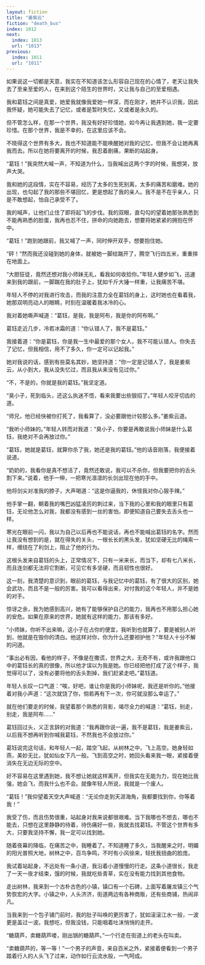 ```yaml
---
layout: fiction
title: "姜紫云"
fiction: "death_bus"
index: 1012
next:
  index: 1013
  url: "1013"
previous:
  index: 1011
  url: "1011"
---
```

如果说这一切都是天意，我实在不知道该怎么形容自己现在的心情了，老天让我失去了至亲至爱的人，在来到这个陌生的世界时，又让我与自己的至爱相遇。

我和葛钰之间是真爱，她爱我就像我爱她一样深，而在刚才，她并不认识我，因此我怀疑，她可能失去了记忆，或者是暂时失忆，又或者是永久的。

但不管怎么样，在那一个世界，我没有好好珍惜她，如今再让我遇到她，我一定要珍惜。在那个世界，我是不幸的，在这里应该不会。

不晓得这个世界有多大，我也不知道能不能唤醒她对我的记忆，但我不会让她再离我而去。所以在她将要离开的时候，我忍着剧痛，果断的站起身。

“葛钰！”我突然大喊一声，不知道为什么，当我喊出这两个字的时候，我想哭，放声大哭。

我和她的这段情，实在不容易，经历了太多的生死别离，太多的痛苦和磨难。她的出现，也勾起了我的那些不堪回忆，更是想起了我的亲人。我不是不在乎亲人，只是不敢想起，怕自己承受不了。

我的喊声，让他们止住了即将起飞的步伐。我的双眼，直勾勾的望着她那张熟悉到不能再熟悉的脸蛋，我再也忍不住，拼命的向她跑去，想要将她紧紧的拥抱在怀中。

“葛钰！”跑到她跟前，我又喊了一声，同时伸开双手，想要抱住她。

“砰！”然而我还没碰到她的身体，就被她一脚给踹开了，腾空飞行四五米，重重摔在地面上。

“大胆狂徒，竟然还想对我小师妹无礼，看我如何收拾你。”年轻人健步如飞，迅速来到我的跟前，一脚踹在我的肚子上，犹如千斤大锤一样重，让我痛苦不堪。

年轻人不停的对我进行攻击，而我的注意力全在葛钰的身上，这时她也在看着我，她那双明亮动人的眼睛，时刻在温暖着我冰冷的心。

我对着她嘶声喊道：“葛钰，是我，我是阿布，我是你的阿布啊。”

葛钰走近几步，冷若冰霜的道：“你认错人了，我不是葛钰。”

我接着道：“你是葛钰，你是我一生中最爱的那个女人，我不可能认错人。你失去了记忆，但我相信，用不了多久，你一定可以记起我。”

她对我说的话，感到有些莫名其妙，她坚持道：“你一定是记错人了，我是姜紫云，从小到大，我从没失忆过，而且我从来没有见过你。”

“不，不是的，你就是我的葛钰。”我坚定道。

“臭小子，死到临头，还这么执迷不悟，看来我要出些狠招了。”年轻人咬牙切齿的道。

“师兄，他已经快被你打死了，我看算了，没必要跟他计较那么多。”姜紫云道。

“我听小师妹的。”年轻人转而对我道：“臭小子，你要是再敢说我小师妹是什么葛钰，我绝对不会再放过你。”

“葛钰，她就是葛钰，就算你杀了我，她还是我的葛钰。”他的话音刚落，我便接着说道。

“奶奶的，我看你是真不想活了，竟然还敢说，我可以不杀你，但我要把你的舌头割下来。”说着，他手一伸，一把寒光凛凛的长剑出现在他的手中。

他将剑尖对准我的脖子，大声喝道：“这是你逼我的，休怪我对你心狠手辣。”

他手掌一翻，朝着我的嘴巴凶猛凌厉的刺过来，当下我的心里和我的眼里只有葛钰，无论他怎么对我，我都没有感到一丝的害怕，即便知道自己要失去舌头也一样。

寒光在眼前一闪，我以为自己以后再也不能说话，再也不能喊出葛钰的名字。然而让我没有想到的是，就在得失的关头，一根长长的黑头发，犹如坚硬无比的绳索一样，缠绕在了利剑上，阻止了他的行为。

这根头发来自葛钰的头上，正常情况下，只有一米来长，而当下，却有七八米长，而且连剑都无法将它割断，可见它有多坚硬，而且韧性也很好。

这一刻，我清楚的意识到，眼前的葛钰，与我记忆中的葛钰，有了很大的区别，她会武功，而且不是一般的厉害。我可以看得出来，对付我的这个年轻人，并不是她的对手。

惊讶之余，我为她感到高兴，她有了能够保护自己的能力，我再也不用那么担心她的安危。如果在原来的世界，她就有这样的能力，那该有多好。

“小师妹，你听不出来嘛，这小子在占你的便宜，我听到也就算了，要是被别人听到，他就是在毁你的清白。他这样对你，你为什么还要袒护他？”年轻人十分不解的问道。

“事出必有因，看他的样子，不像是在撒谎，世界之大，无奇不有，或许我跟他口中的葛钰长的真的很像，所以他才误以为我是她。你已经把他打成了这个样子，我觉得可以了，没有必要将他的舌头割掉，我们赶紧走吧。”葛钰道。

年轻人长叹一口气道：“唉，好吧，谁让你是我的小师妹呢，我还是听你的。”他接着对我小声道：“这次就饶了你，倘若再有下一次，你可就没那么幸运了。”

就在他们要走的时候，我望着那个熟悉的背影，竭尽全力的喊道：“葛钰，别走，别走，我是阿布……”

葛钰回过头，义正言辞的对我道：“我再跟你说一遍，我不是葛钰，我是姜紫云，以后我不想再听到你喊我葛钰，不然我也不会放过你。”

葛钰说完这句话，和年轻人一起，踏空飞起，从树林之中，飞上高空。她身轻如燕，美妙无比，犹如仙女下凡一般。飞到高空之时，她回头看来我一眼，紧接着便消失在无边无际的空中。

好不容易在这里遇到她，我不想让她就这样离开，但我实在无能为力，现在她比我强，她会飞，而我什么也不会。就像年轻人所说，我就是一个废人。

“葛钰！”我仰望着天空大声喊道：“无论你走到天涯海角，我都要找到你，你等着我！”

我受了伤，而且伤势很重，站起身对我来说都很艰难。当下我哪也不想去，哪也不能去，只想在这里静静的待着，待伤痛好一些，我就去找葛钰。不管这个世界有多大，只要我坚持不懈，我一定可以找到她。

随着夜幕的降临，在痛苦之中，我睡着了。不知道睡了多久，当我醒来之时，明媚的阳光普照大地，树林之中，百鸟争鸣，不时有小风徐来，轻抚我扭曲的脸庞。

我试着站起身，不远处有一条小道，我沿着小道慢慢的行走。这条小道很长，我走了一天一夜才结束，饿的时候，我就吃些青草，实在没有能力找到其他食物。

走出树林，我来到一个古朴古色的小镇，镇口有一个石碑，上面写着屠龙镇三个气势恢宏的大字。小镇之中，人头济济，街道两边有各种商贩，还有些商铺，热闹非凡。

当我来到一个包子铺门前时，我的肚子叫唤的更厉害了，犹如滚滚江水一般，一波更是盖过一波。我想吃，但我没钱，只能咽着吐沫悄悄的走开。

“糖葫芦，卖糖葫芦喽，刚出锅的糖葫芦。”一个行走在街道上的老头在叫卖。

“卖糖葫芦的，等一等！”一个男子的声音，来自百米之外，紧接着便看到一个男子踏着行人的人头飞了过来，动作如行云流水般，一气呵成。